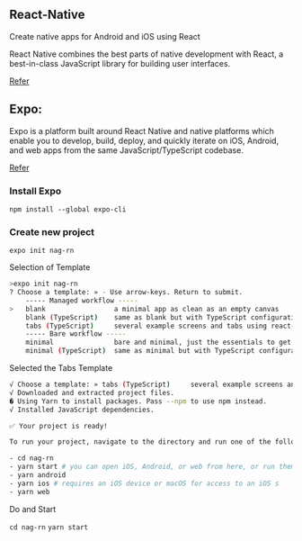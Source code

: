 ## React-Native

Create native apps for Android and iOS using React

React Native combines the best parts of native development with React, a best-in-class JavaScript library for building user interfaces.

[Refer](https://reactnative.dev/)

## Expo:

 Expo is a platform built around React Native and native platforms which enable you to develop, build, deploy, and quickly iterate on iOS, Android, and web apps from the same JavaScript/TypeScript codebase.

[Refer](https://docs.expo.io/)

### Install Expo

`npm install --global expo-cli`

### Create new project

`expo init nag-rn`

Selection of Template

```bash
>expo init nag-rn
? Choose a template: » - Use arrow-keys. Return to submit.
    ----- Managed workflow -----
>   blank                 a minimal app as clean as an empty canvas
    blank (TypeScript)    same as blank but with TypeScript configuration
    tabs (TypeScript)     several example screens and tabs using react-navigation and TypeScript
    ----- Bare workflow -----
    minimal               bare and minimal, just the essentials to get you started
    minimal (TypeScript)  same as minimal but with TypeScript configuration
```

Selected the Tabs Template

```bash
√ Choose a template: » tabs (TypeScript)     several example screens and tabs using react-navigation and TypeScript
√ Downloaded and extracted project files.
� Using Yarn to install packages. Pass --npm to use npm instead.
√ Installed JavaScript dependencies.

✅ Your project is ready!

To run your project, navigate to the directory and run one of the following yarn commands.

- cd nag-rn
- yarn start # you can open iOS, Android, or web from here, or run them directly with the commands below.
- yarn android
- yarn ios # requires an iOS device or macOS for access to an iOS s
- yarn web
```

Do and Start

`cd nag-rn` `yarn start`
